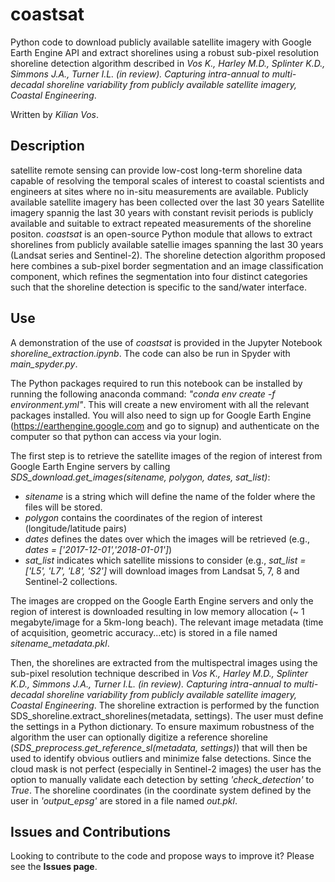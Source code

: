 # coastsat

Python code to download publicly available satellite imagery with Google Earth Engine API and extract shorelines using a robust sub-pixel resolution shoreline detection algorithm described in *Vos K., Harley M.D., Splinter K.D., Simmons J.A., Turner I.L. (in review). Capturing intra-annual to multi-decadal shoreline variability from publicly available satellite imagery, Coastal Engineering*.

Written by *Kilian Vos*.

## Description

satellite remote sensing can provide low-cost long-term shoreline data capable of resolving the temporal scales of interest to coastal scientists and engineers at sites where no in-situ measurements are available. Publicly available satellite imagery has been collected over the last 30 years Satellite imagery spannig the last 30 years with constant revisit periods is publicly available and suitable to extract repeated measurements of the shoreline positon.
*coastsat* is an open-source Python module that allows to extract shorelines from publicly available satellie images spanning the last 30 years (Landsat series and Sentinel-2).
The shoreline detection algorithm proposed here combines a sub-pixel border segmentation and an image classification component, which refines the segmentation into four distinct categories such that the shoreline detection is specific to the sand/water interface.

## Use 

A demonstration of the use of *coastsat* is provided in the Jupyter Notebook *shoreline_extraction.ipynb*. The code can also be run in Spyder with *main_spyder.py*.

The Python packages required to run this notebook can be installed by running the following anaconda command:
*"conda env create -f environment.yml"*. This will create a new enviroment with all the relevant packages installed. You will also need to sign up for Google Earth Engine (https://earthengine.google.com and go to signup) and authenticate on the computer so that python can access via your login.

The first step is to retrieve the satellite images of the region of interest from Google Earth Engine servers by calling *SDS_download.get_images(sitename, polygon, dates, sat_list)*:
- *sitename* is a string which will define the name of the folder where the files will be stored.
- *polygon* contains the coordinates of the region of interest (longitude/latitude pairs)
- *dates* defines the dates over which the images will be retrieved (e.g., *dates = ['2017-12-01','2018-01-01']*)  
- *sat_list* indicates which satellite missions to consider (e.g., *sat_list = ['L5', 'L7', 'L8', 'S2']* will download images from Landsat 5, 7, 8 and Sentinel-2 collections.

The images are cropped on the Google Earth Engine servers and only the region of interest is downloaded resulting in low memory allocation (~ 1 megabyte/image for a 5km-long beach). The relevant image metadata (time of acquisition, geometric accuracy...etc) is stored in a file named *sitename_metadata.pkl*.

Then, the shorelines are extracted from the multispectral images using the sub-pixel resolution technique described in *Vos K., Harley M.D., Splinter K.D., Simmons J.A., Turner I.L. (in review). Capturing intra-annual to multi-decadal shoreline variability from publicly available satellite imagery, Coastal Engineering*.
The shoreline extraction is performed by the function SDS_shoreline.extract_shorelines(metadata, settings). The user must define the settings in a Python dictionary. To ensure maximum robustness of the algorithm the user can optionally digitize a reference shoreline (*SDS_preprocess.get_reference_sl(metadata, settings)*) that will then be used to identify obvious outliers and minimize false detections. Since the cloud mask is not perfect (especially in Sentinel-2 images) the user has the option to manually validate each detection by setting *'check_detection'* to *True*.
The shoreline coordinates (in the coordinate system defined by the user in *'output_epsg'* are stored in a file named *out.pkl*.

## Issues and Contributions

Looking to contribute to the code and propose ways to improve it? Please see the **Issues page**.
